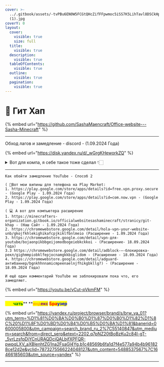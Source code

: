 ```yaml
---
cover: >-
  ../.gitbook/assets/-tvPBu6EN0W5FCGtQHcZifFFpwmoc5iSS7K5LihTavl8DSCkHpZhvfl2LvJHqd08ongjgjAN
  (1).jpg
coverY: 0
layout:
  cover:
    visible: true
    size: full
  title:
    visible: true
  description:
    visible: true
  tableOfContents:
    visible: true
  outline:
    visible: true
  pagination:
    visible: true
---
```


# 📌 Гит Хап

{% embed url="https://github.com/SashaMaencraft/Office-website---Sasha-Minecraft" %}

***

Обход лагов и замедление - discord - (1.09.2024 Года)

{% embed url="https://disk.yandex.ru/d/_wGrgKHeworkZQ" %}

<details>

<summary>Вот для компа, я себе такое тоже сделал 👇🏻</summary>

Оживляем discord — добрые люди уже выложили

([https://github.com/ValdikSS/GoodbyeDPI/issues/378](https://disk.yandex.ru/d/\_wGrgKHeworkZQ)) гайд.;

• Запускаем файл 1\_russia\_blacklist.cmd. Если выбивает ошибку, запускаем от имени администратора (для этого надо правой кнопкой мыши нажать на файл,там будет плашка), либо жмём «Подробнее» — «Выполнить»;

</details>

***

```
Как обойти замедление YouTube - Способ 2

( 📱Вот мои випины для телефона на Play Market:
1. https://play.google.com/store/apps/details?id=free.vpn.proxy.secure - (Google Play - 1.09.2024 Года)
2. https://play.google.com/store/apps/details?id=com.now.vpn - (Google Play - 1.09.2024 Года)

( 💻 А вот для компьютера расширение
1. https://minecrafters-organization.gitbook.io/officialwebsitesashaminecraft/stranicy/git-khap - (Наш Сайт - 1.09.2024 Года)
2. https://chromewebstore.google.com/detail/hola-vpn-your-website-unb/gkojfkhlekighikafcpjkiklfbnlmeio (Расширение - 1.09.2024 Года)
3. https://chromewebstore.google.com/detail/vpn-для-youtube/bojaonpikbbgeijomodbogeiebkckkoi - (Расширение- 18.09.2024 Года)
3.3 https://chromewebstore.google.com/detail/adblock-–-блокировка-рекл/gighmmpiobklfepjocnamgkkbiglidom - (Расширение - 18.09.2024 Года)
4. https://chromewebstore.google.com/detail/adguard-антибаннер/bgnkhhnnamicmpeenaelnjfhikgbkllg?) - (Расширение - 18.09.2024 Года)

И ещё один комментарий YouTube не заблокировали пока что, его замедляют.
```

{% embed url="https://youtu.be/vCut-pVkmFM" %}

***

<mark style="color:yellow;">**Ска**</mark><mark style="color:green;">**чать**</mark>\*\* \*\*<mark style="color:orange;">**янд**</mark><mark style="color:purple;">**екс**</mark> <mark style="color:red;">**Бра**</mark><mark style="color:blue;">**узер**</mark>

{% embed url="https://yandex.ru/project/browser/brand/s/brw_ya_01?utm_term=%D1%81%D0%BA%D0%B0%D1%87%D0%B0%D1%82%D1%8C%20%D1%8F%D0%BD%D0%B4%D0%B5%D0%BA%D1%81&banerid=0600005800&utm_campaign=search_brand_ru_2%7C55140847&utm_medium=search&from=direct_serp&etext=2202.q7pNZ20tBoBzKu2c84I-gT-_5vrLzsfpDjYCnURAQDciQALbjfXPFQR-pwpqLXV_aXBlenhtZG1na2FsaGl4Yg.b1c48569b6fa1d7f4e577a94b4b961828ce12d2e&yclid=7873275566224048127&utm_content=5488537567%7C16466185603&utm_source=yandex" %}

***
